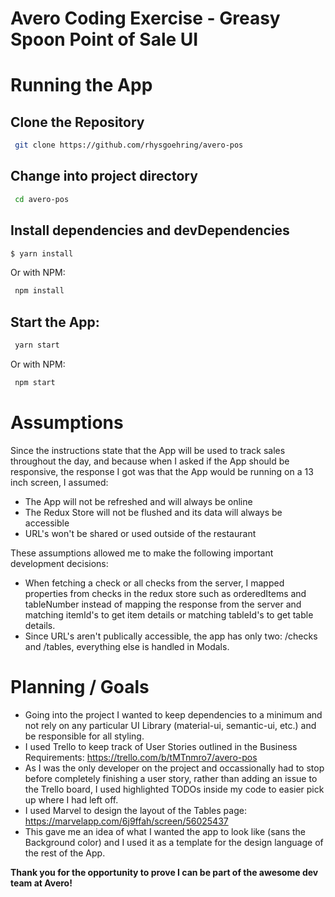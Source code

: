 # Avero Coding Exercise - Greasy Spoon Point of Sale UI

# Running the App

## Clone the Repository

```sh
 git clone https://github.com/rhysgoehring/avero-pos
```

## Change into project directory

```sh
 cd avero-pos
```

## Install dependencies and devDependencies

```sh
$ yarn install
```

Or with NPM:

```sh
 npm install
```

## Start the App:

```sh
 yarn start
```

Or with NPM:

```sh
 npm start
```

# Assumptions

Since the instructions state that the App will be used to track sales throughout the day,
and because when I asked if the App should be responsive, the response I got was that the
App would be running on a 13 inch screen, I assumed:

- The App will not be refreshed and will always be online
- The Redux Store will not be flushed and its data will always be accessible
- URL's won't be shared or used outside of the restaurant

These assumptions allowed me to make the following important development decisions:

- When fetching a check or all checks from the server, I mapped properties from checks in the redux store such as orderedItems and tableNumber instead of mapping the response from the server and matching itemId's to get item details or matching tableId's to get table details.
- Since URL's aren't publically accessible, the app has only two: /checks and /tables, everything else is handled in Modals.

# Planning / Goals

- Going into the project I wanted to keep dependencies to a minimum and not rely on any particular UI Library (material-ui, semantic-ui, etc.) and be responsible for all styling.
- I used Trello to keep track of User Stories outlined in the Business Requirements: https://trello.com/b/tMTnmro7/avero-pos
- As I was the only developer on the project and occassionally had to stop before completely finishing a user story, rather than adding an issue to the Trello board, I used highlighted TODOs inside my code to easier pick up where I had left off.
- I used Marvel to design the layout of the Tables page: https://marvelapp.com/6j9ffah/screen/56025437
- This gave me an idea of what I wanted the app to look like (sans the Background color) and I used it as a template for the design language of the rest of the App.

**Thank you for the opportunity to prove I can be part of the awesome dev team at Avero!**
